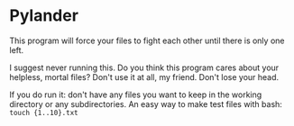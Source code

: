 # Pylander
This program will force your files to fight each other until there is only one left.

I suggest never running this. Do you think this program cares about your helpless, mortal files? Don't use it at all, my friend. Don't lose your head.

If you do run it: don't have any files you want to keep in the working directory or any subdirectories.
An easy way to make test files with bash: `touch {1..10}.txt`

